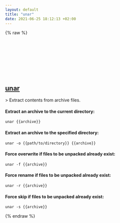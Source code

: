 ```yaml
---
layout: default
title: "unar"
date: 2021-06-25 18:12:13 +02:00
---
```

{% raw %}
<h2 id="unar">
  <a href="/en/common/unar.html">unar</a> <a href="#unar"><svg class="icon">
    <use href="/assets/images/unicode_sprite.svg#link" />
  </svg></a>
</h2>
> Extract contents from archive files.

#### Extract an archive to the current directory:
```shell
unar {{archive}}
```
#### Extract an archive to the specified directory:
```shell
unar -o {{path/to/directory}} {{archive}}
```
#### Force overwrite if files to be unpacked already exist:
```shell
unar -f {{archive}}
```
#### Force rename if files to be unpacked already exist:
```shell
unar -r {{archive}}
```
#### Force skip if files to be unpacked already exist:
```shell
unar -s {{archive}}
```
{% endraw %}